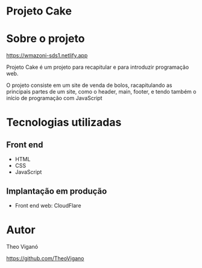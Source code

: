 # Projeto Cake

# Sobre o projeto

https://wmazoni-sds1.netlify.app

Projeto Cake é um projeto para recapitular e para introduzir programação web.

O projeto consiste em um site de venda de bolos, racapitulando as principais partes de um site, como o header, main, footer, e tendo também o início de programação
com JavaScript

# Tecnologias utilizadas
## Front end
- HTML
- CSS
- JavaScript
## Implantação em produção
- Front end web: CloudFlare

# Autor

Theo Viganó

https://github.com/TheoVigano

